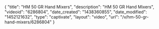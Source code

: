 {
    "title": "HM 50 GR Hand Mixers",
    "description": "HM 50 GR Hand Mixers",
    "videoid": "6286804",
    "date_created": "1438360855",
    "date_modified": "1452121632",
    "type": "captivate",
    "layout": "video",
    "url": "\/v\/hm-50-gr-hand-mixers\/6286804"
}